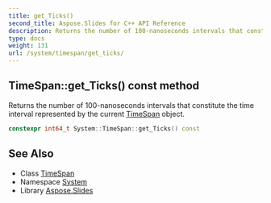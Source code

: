 ```yaml
---
title: get_Ticks()
second_title: Aspose.Slides for C++ API Reference
description: Returns the number of 100-nanoseconds intervals that constitute the time interval represented by the current TimeSpan object.
type: docs
weight: 131
url: /system/timespan/get_ticks/
---
```

## TimeSpan::get_Ticks() const method


Returns the number of 100-nanoseconds intervals that constitute the time interval represented by the current [TimeSpan](../) object.

```cpp
constexpr int64_t System::TimeSpan::get_Ticks() const
```

## See Also

* Class [TimeSpan](../)
* Namespace [System](../../)
* Library [Aspose.Slides](../../../)
